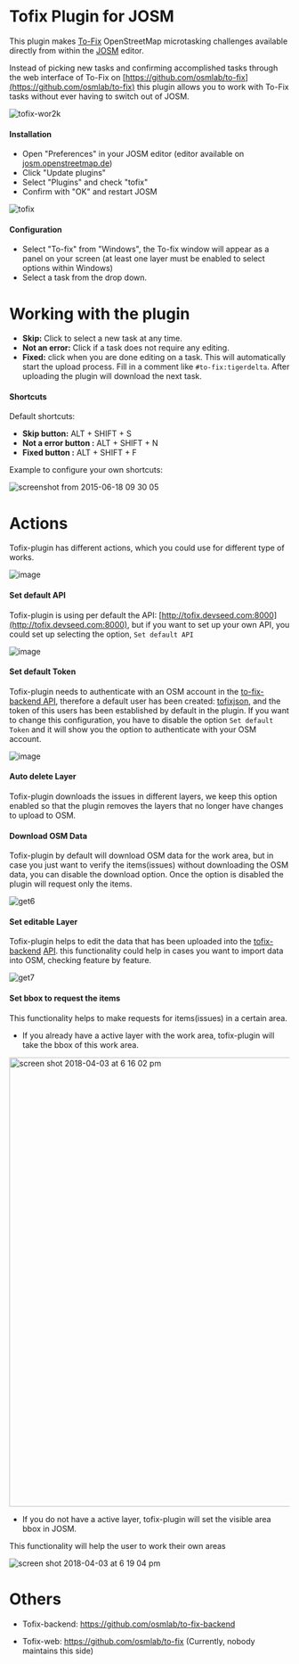 # Tofix Plugin for JOSM

This plugin makes [To-Fix](http://osmlab.github.io/to-fix) OpenStreetMap microtasking challenges available directly from within the [JOSM](https://josm.openstreetmap.de/) editor.

Instead of picking new tasks and confirming accomplished tasks through the web interface of To-Fix on [https://github.com/osmlab/to-fix](https://github.com/osmlab/to-fix) this plugin allows you to work with To-Fix tasks without ever having to switch out of JOSM.

![tofix-wor2k](https://cloud.githubusercontent.com/assets/1152236/10491901/9b17bf5c-726e-11e5-9575-3c62d0412140.gif)

#### Installation

- Open "Preferences" in your JOSM editor (editor available on [josm.openstreetmap.de](https://josm.openstreetmap.de/))
- Click "Update plugins"
- Select "Plugins" and check "tofix"
- Confirm with "OK" and restart JOSM

![tofix](https://cloud.githubusercontent.com/assets/1152236/10457988/417882b4-718e-11e5-94b5-6ecf4a30eb43.gif)

#### Configuration

- Select "To-fix" from "Windows", the To-fix window will appear as a panel on your screen (at least one layer must be enabled to select options within Windows)
- Select a task from the drop down.

# Working with the plugin

- **Skip:** Click to select a new task at any time.
- **Not an error:** Click if a task does not require any editing.
- **Fixed:** click when you are done editing on a task. This will automatically start the upload process. Fill in a comment like `#to-fix:tigerdelta`. After uploading the plugin will download the next task.

#### Shortcuts

Default shortcuts:

- **Skip button:** ALT + SHIFT + S
- **Not a error button :** ALT + SHIFT + N
- **Fixed button :** ALT + SHIFT + F

Example to configure your own shortcuts:


![screenshot from 2015-06-18 09 30 05](https://cloud.githubusercontent.com/assets/1152236/8237229/6268a12a-15b3-11e5-8496-d67fdc1fc4b8.png)


# Actions

Tofix-plugin has different actions, which you could use for different type of works.

![image](https://user-images.githubusercontent.com/1152236/38279465-0d522eb8-3766-11e8-96c9-dfb7e37b160e.png)


#### Set default API

Tofix-plugin  is using per default the API: [http://tofix.devseed.com:8000](http://tofix.devseed.com:8000), but if you want to set up your own API, you could set up selecting the option, `Set default API`

![image](https://user-images.githubusercontent.com/1152236/38280650-2e8ec6bc-376c-11e8-9e5c-b182b293f2c5.png)


#### Set default Token

Tofix-plugin needs to authenticate with an OSM account in the [to-fix-backend API](https://github.com/osmlab/to-fix-backend), therefore a default user has been created: [tofixjson](https://www.openstreetmap.org/user/tofixjosm), and the token of this users has been established by default in the plugin. If you want to change this configuration, you have to disable the option `Set default Token` and it will show you the option to authenticate with your OSM account. 
 
 ![image](https://user-images.githubusercontent.com/1152236/38279739-53437a5c-3767-11e8-8e18-30a6afcf4ad5.png)
 

#### Auto delete Layer

Tofix-plugin downloads the issues in different layers, we keep this option enabled so that the plugin removes the layers that no longer have changes to upload to OSM.

#### Download OSM Data

Tofix-plugin by default will download OSM data for the work area, but in case you just want to verify the items(issues)  without downloading the OSM data, you can disable the download option. Once the option is disabled the plugin will request only the items.

![get6](https://user-images.githubusercontent.com/1152236/38280298-3a8676e2-376a-11e8-8d1f-4cd17c7690c4.gif)


#### Set editable Layer

Tofix-plugin helps to edit the data that has been uploaded into the [tofix-backend](https://github.com/osmlab/to-fix-backend) [API](http://tofix.devseed.com:8000).  this functionality could help in cases you want to import data into OSM, checking feature by feature.

![get7](https://user-images.githubusercontent.com/1152236/38280393-a2d406ce-376a-11e8-80af-c6155847a840.gif)


#### Set bbox to request the items

This functionality helps to make requests for items(issues) in a certain area.

- If you already have a active layer with the work area, tofix-plugin will take the bbox of this work area.


<img width="806" alt="screen shot 2018-04-03 at 6 16 02 pm" src="https://user-images.githubusercontent.com/1152236/38280510-52025416-376b-11e8-8c09-602f20a27e3f.png">


- If you do not have a active layer, tofix-plugin will set the visible area bbox in JOSM.

This functionality will help the user to work their own areas


![screen shot 2018-04-03 at 6 19 04 pm](https://user-images.githubusercontent.com/1152236/38280570-c6992c8c-376b-11e8-8f1e-39fbbcccad27.png)



# Others

- Tofix-backend: https://github.com/osmlab/to-fix-backend

- Tofix-web: https://github.com/osmlab/to-fix (Currently, nobody maintains this side)

